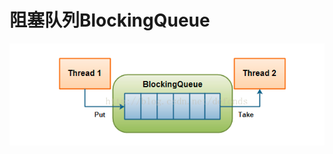 # 阻塞队列BlockingQueue
![tupian](https://raw.githubusercontent.com/benkang-chen/java-concurrency/master/picture/blockQueue.png)
